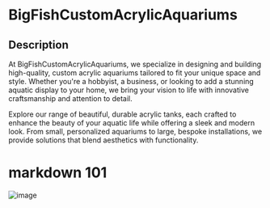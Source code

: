 # BigFishCustomAcrylicAquariums
## Description
At BigFishCustomAcrylicAquariums, we specialize in designing and building high-quality, custom acrylic aquariums tailored to fit your unique space and style. Whether you're a hobbyist, a business, or looking to add a stunning aquatic display to your home, we bring your vision to life with innovative craftsmanship and attention to detail.

Explore our range of beautiful, durable acrylic tanks, each crafted to enhance the beauty of your aquatic life while offering a sleek and modern look. From small, personalized aquariums to large, bespoke installations, we provide solutions that blend aesthetics with functionality.
# markdown 101
![image](home.jpeg.png)


